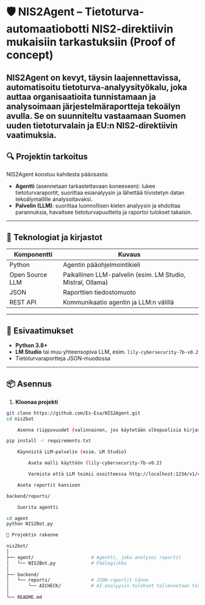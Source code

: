 # 🛡️ NIS2Agent – Tietoturva-automaatiobotti NIS2-direktiivin mukaisiin tarkastuksiin (Proof of concept)          

**NIS2Agent** on kevyt, täysin laajennettavissa, automatisoitu tietoturva-analyysityökalu, joka auttaa organisaatioita tunnistamaan ja analysoimaan järjestelmäraportteja tekoälyn avulla. Se on suunniteltu vastaamaan Suomen uuden tietoturvalain ja EU:n NIS2-direktiivin vaatimuksia.
---

## 🔍 Projektin tarkoitus

NIS2Agent koostuu kahdesta pääosasta:

- **Agentti** (asennetaan tarkastettavaan koneeseen): lukee tietoturvaraportit, suorittaa esianalyysin ja lähettää tiivistetyn datan tekoälymallille analysoitavaksi.
- **Palvelin (LLM)**: suorittaa luonnollisen kielen analyysin ja ehdottaa parannuksia, havaitsee tietoturvapuutteita ja raportoi tulokset takaisin.

---

## 🧰 Teknologiat ja kirjastot

| Komponentti       | Kuvaus                                 |
|-------------------|------------------------------------------|
| Python            | Agentin pääohjelmointikieli              |
| Open Source LLM   | Paikallinen LLM-palvelin (esim. LM Studio, Mistral, Ollama) |
| JSON              | Raporttien tiedostomuoto                 |
| REST API          | Kommunikaatio agentin ja LLM:n välillä   |

---

## 🧪 Esivaatimukset

- **Python 3.8+**
- **LM Studio** tai muu yhteensopiva LLM, esim. `lily-cybersecurity-7b-v0.2`
- Tietoturvaraportteja JSON-muodossa

---

## 📦 Asennus

1. **Kloonaa projekti**
```bash
git clone https://github.com/Es-Esa/NIS2Agent.git
cd nis2bot

    Asenna riippuvuudet (valinnainen, jos käytetään ulkopuolisia kirjastoja myöhemmin)

pip install -r requirements.txt

    Käynnistä LLM-palvelin (esim. LM Studio)

        Aseta malli käyttöön (lily-cybersecurity-7b-v0.2)

        Varmista että LLM toimii osoitteessa http://localhost:1234/v1/chat/completions

    Aseta raportit kansioon

backend/reports/

    Suorita agentti

cd agent
python NIS2Bot.py

📁 Projektin rakenne

nis2bot/
│
├── agent/                     # Agentti, joka analysoi raportit
│   └── NIS2Bot.py             # Päälogiikka
│
├── backend/
│   └── reports/               # JSON-raportit tänne
│       └── AICHECK/           # AI-analyysin tulokset tallennetaan tänne
│
└── README.md  
